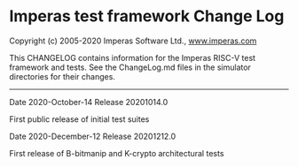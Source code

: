 # Imperas test framework Change Log

Copyright (c) 2005-2020 Imperas Software Ltd., www.imperas.com

This CHANGELOG contains information for the Imperas RISC-V test framework and tests.
See the ChangeLog.md files in the simulator directories for their changes.

---
Date 2020-October-14
Release 20201014.0

First public release of initial test suites


Date 2020-December-12
Release 20201212.0

First release of B-bitmanip and K-crypto architectural tests

